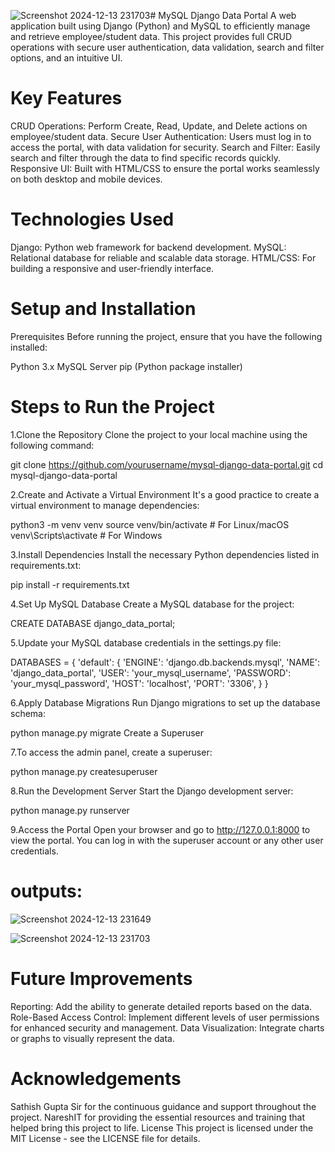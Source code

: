 ![Screenshot 2024-12-13 231703](https://github.com/user-attachments/assets/45747bc8-08cc-4c33-a960-da11050e6f8c)# MySQL Django Data Portal
A web application built using Django (Python) and MySQL to efficiently manage and retrieve employee/student data. This project provides full CRUD operations with secure user authentication, data validation, search and filter options, and an intuitive UI.

# Key Features
CRUD Operations: Perform Create, Read, Update, and Delete actions on employee/student data.
Secure User Authentication: Users must log in to access the portal, with data validation for security.
Search and Filter: Easily search and filter through the data to find specific records quickly.
Responsive UI: Built with HTML/CSS to ensure the portal works seamlessly on both desktop and mobile devices.
# Technologies Used
Django: Python web framework for backend development.
MySQL: Relational database for reliable and scalable data storage.
HTML/CSS: For building a responsive and user-friendly interface.
# Setup and Installation
Prerequisites
Before running the project, ensure that you have the following installed:

Python 3.x
MySQL Server
pip (Python package installer)
# Steps to Run the Project
 1.Clone the Repository
Clone the project to your local machine using the following command:


git clone https://github.com/yourusername/mysql-django-data-portal.git
cd mysql-django-data-portal

 2.Create and Activate a Virtual Environment It's a good practice to create a virtual environment to manage dependencies:


python3 -m venv venv
source venv/bin/activate  # For Linux/macOS
venv\Scripts\activate     # For Windows

 3.Install Dependencies
Install the necessary Python dependencies listed in requirements.txt:


pip install -r requirements.txt

 4.Set Up MySQL Database Create a MySQL database for the project:


CREATE DATABASE django_data_portal;

 5.Update your MySQL database credentials in the settings.py file:


DATABASES = {
    'default': {
        'ENGINE': 'django.db.backends.mysql',
        'NAME': 'django_data_portal',
        'USER': 'your_mysql_username',
        'PASSWORD': 'your_mysql_password',
        'HOST': 'localhost',
        'PORT': '3306',
    }
}

 6.Apply Database Migrations Run Django migrations to set up the database schema:


python manage.py migrate
Create a Superuser

 7.To access the admin panel, create a superuser:


python manage.py createsuperuser

 8.Run the Development Server
Start the Django development server:

python manage.py runserver

 9.Access the Portal
Open your browser and go to http://127.0.0.1:8000 to view the portal. You can log in with the superuser account or any other user credentials.

# outputs:

![Screenshot 2024-12-13 231649](https://github.com/user-attachments/assets/11686032-fc28-4555-beff-722bdf69492a)


![Screenshot 2024-12-13 231703](https://github.com/user-attachments/assets/7e116903-ae83-493d-bf71-f3787481bb57)



# Future Improvements
Reporting: Add the ability to generate detailed reports based on the data.
Role-Based Access Control: Implement different levels of user permissions for enhanced security and management.
Data Visualization: Integrate charts or graphs to visually represent the data.
# Acknowledgements
Sathish Gupta Sir for the continuous guidance and support throughout the project.
NareshIT for providing the essential resources and training that helped bring this project to life.
License
This project is licensed under the MIT License - see the LICENSE file for details.

